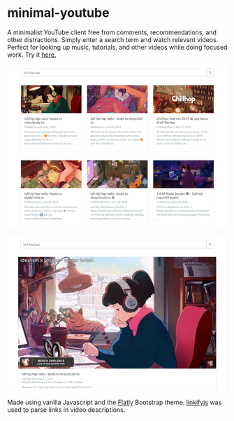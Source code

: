# minimal-youtube
A minimalist YouTube client free from comments, recommendations, and other distractions.
Simply enter a search term and watch relevant videos. Perfect for looking up music, tutorials, 
and other videos while doing focused work. Try it [here.](https://emmadusmani.github.io/minimal-youtube/)

![search screenshot](assets/search_screenshot.png)

![watch screenshot](assets/watch_screenshot.png)

Made using vanilla Javascript and the [Flatly](https://bootswatch.com/flatly/) Bootstrap theme.
[linkifyjs](https://github.com/SoapBox/linkifyjs#readme) was used to parse links in video descriptions.

